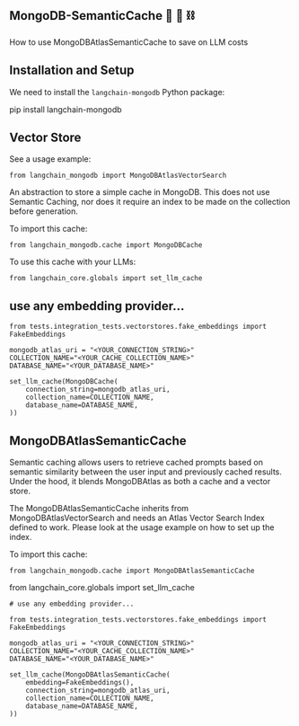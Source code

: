 ## MongoDB-SemanticCache 🍃 🦜 ⛓️
How to use MongoDBAtlasSemanticCache to save on LLM costs

## Installation and Setup

We need to install the `langchain-mongodb` Python package:

pip install langchain-mongodb

## Vector Store

See a usage example:

```
from langchain_mongodb import MongoDBAtlasVectorSearch
```
An abstraction to store a simple cache in MongoDB. This does not use Semantic Caching, nor does it require an index to be made on the collection before generation.

To import this cache:
```
from langchain_mongodb.cache import MongoDBCache
```
To use this cache with your LLMs:
```
from langchain_core.globals import set_llm_cache
```
## use any embedding provider...
```
from tests.integration_tests.vectorstores.fake_embeddings import FakeEmbeddings

mongodb_atlas_uri = "<YOUR_CONNECTION_STRING>"
COLLECTION_NAME="<YOUR_CACHE_COLLECTION_NAME>"
DATABASE_NAME="<YOUR_DATABASE_NAME>"

set_llm_cache(MongoDBCache(
    connection_string=mongodb_atlas_uri,
    collection_name=COLLECTION_NAME,
    database_name=DATABASE_NAME,
))
```
## MongoDBAtlasSemanticCache
Semantic caching allows users to retrieve cached prompts based on semantic similarity between the user input and previously cached results. Under the hood, it blends MongoDBAtlas as both a cache and a vector store. 

The MongoDBAtlasSemanticCache inherits from MongoDBAtlasVectorSearch and needs an Atlas Vector Search Index defined to work. Please look at the usage example on how to set up the index.

To import this cache:
```
from langchain_mongodb.cache import MongoDBAtlasSemanticCache
```
from langchain_core.globals import set_llm_cache
```
# use any embedding provider...
```
```
from tests.integration_tests.vectorstores.fake_embeddings import FakeEmbeddings

mongodb_atlas_uri = "<YOUR_CONNECTION_STRING>"
COLLECTION_NAME="<YOUR_CACHE_COLLECTION_NAME>"
DATABASE_NAME="<YOUR_DATABASE_NAME>"

set_llm_cache(MongoDBAtlasSemanticCache(
    embedding=FakeEmbeddings(),
    connection_string=mongodb_atlas_uri,
    collection_name=COLLECTION_NAME,
    database_name=DATABASE_NAME,
))
```
